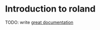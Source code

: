 # Introduction to roland

TODO: write [great documentation](http://jacobian.org/writing/what-to-write/)
